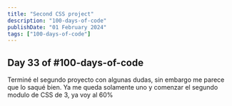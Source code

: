 ```yaml
---
title: "Second CSS project"
description: "100-days-of-code"
publishDate: "01 February 2024"
tags: ["100-days-of-code"]
---
```


## Day 33 of #100-days-of-code

Terminé el segundo proyecto con algunas dudas, sin embargo me parece que lo saqué bien. Ya me queda solamente uno y comenzar el segundo modulo de CSS de 3, ya voy al 60%
